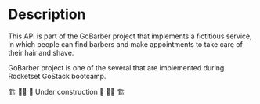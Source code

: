 # Description

This API is part of the GoBarber project that implements a fictitious service, in which people can find barbers and make appointments to take care of their hair and shave.

GoBarber project is one of the several that are implemented during Rocketset GoStack bootcamp.

🏗 👷🏻 🚧 Under construction 🚧 👷🏻 🏗
